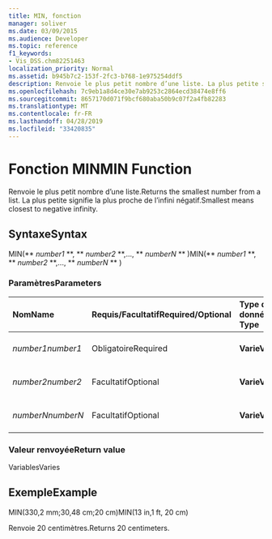```yaml
---
title: MIN, fonction
manager: soliver
ms.date: 03/09/2015
ms.audience: Developer
ms.topic: reference
f1_keywords:
- Vis_DSS.chm82251463
localization_priority: Normal
ms.assetid: b945b7c2-153f-2fc3-b768-1e975254ddf5
description: Renvoie le plus petit nombre d’une liste. La plus petite signifie la plus proche de l’infini négatif.
ms.openlocfilehash: 7c9eb1a8d4ce30e7ab9253c2864ecd38474e8ff6
ms.sourcegitcommit: 8657170d071f9bcf680aba50b9c07f2a4fb82283
ms.translationtype: MT
ms.contentlocale: fr-FR
ms.lasthandoff: 04/28/2019
ms.locfileid: "33420835"
---
```

# <a name="min-function"></a><span data-ttu-id="5436a-104">Fonction MIN</span><span class="sxs-lookup"><span data-stu-id="5436a-104">MIN Function</span></span>

<span data-ttu-id="5436a-105">Renvoie le plus petit nombre d’une liste.</span><span class="sxs-lookup"><span data-stu-id="5436a-105">Returns the smallest number from a list.</span></span> <span data-ttu-id="5436a-106">La plus petite signifie la plus proche de l’infini négatif.</span><span class="sxs-lookup"><span data-stu-id="5436a-106">Smallest means closest to negative infinity.</span></span>
  
## <a name="syntax"></a><span data-ttu-id="5436a-107">Syntaxe</span><span class="sxs-lookup"><span data-stu-id="5436a-107">Syntax</span></span>

<span data-ttu-id="5436a-108">MIN(\*\* *number1* \*\*, \*\* *number2* \*\*,..., \*\* *numberN* \*\* )</span><span class="sxs-lookup"><span data-stu-id="5436a-108">MIN(\*\* *number1* \*\*, \*\* *number2* \*\*,..., \*\* *numberN* \*\* )</span></span> 
  
### <a name="parameters"></a><span data-ttu-id="5436a-109">Paramètres</span><span class="sxs-lookup"><span data-stu-id="5436a-109">Parameters</span></span>

|<span data-ttu-id="5436a-110">**Nom**</span><span class="sxs-lookup"><span data-stu-id="5436a-110">**Name**</span></span>|<span data-ttu-id="5436a-111">**Requis/Facultatif**</span><span class="sxs-lookup"><span data-stu-id="5436a-111">**Required/Optional**</span></span>|<span data-ttu-id="5436a-112">**Type de données**</span><span class="sxs-lookup"><span data-stu-id="5436a-112">**Data Type**</span></span>|<span data-ttu-id="5436a-113">**Description**</span><span class="sxs-lookup"><span data-stu-id="5436a-113">**Description**</span></span>|
|:-----|:-----|:-----|:-----|
| <span data-ttu-id="5436a-114">_number1_</span><span class="sxs-lookup"><span data-stu-id="5436a-114">_number1_</span></span> <br/> |<span data-ttu-id="5436a-115">Obligatoire</span><span class="sxs-lookup"><span data-stu-id="5436a-115">Required</span></span>  <br/> |<span data-ttu-id="5436a-116">**Varie**</span><span class="sxs-lookup"><span data-stu-id="5436a-116">**Varies**</span></span> <br/> |<span data-ttu-id="5436a-117">Premier nombre de la liste</span><span class="sxs-lookup"><span data-stu-id="5436a-117">The first number in the list.</span></span>  <br/> |
| <span data-ttu-id="5436a-118">_number2_</span><span class="sxs-lookup"><span data-stu-id="5436a-118">_number2_</span></span> <br/> |<span data-ttu-id="5436a-119">Facultatif</span><span class="sxs-lookup"><span data-stu-id="5436a-119">Optional</span></span>  <br/> |<span data-ttu-id="5436a-120">**Varie**</span><span class="sxs-lookup"><span data-stu-id="5436a-120">**Varies**</span></span> <br/> | <span data-ttu-id="5436a-121">Deuxième nombre de la liste</span><span class="sxs-lookup"><span data-stu-id="5436a-121">The second number in the list.</span></span>  <br/> |
| <span data-ttu-id="5436a-122">_numberN_</span><span class="sxs-lookup"><span data-stu-id="5436a-122">_numberN_</span></span> <br/> |<span data-ttu-id="5436a-123">Facultatif</span><span class="sxs-lookup"><span data-stu-id="5436a-123">Optional</span></span>  <br/> |<span data-ttu-id="5436a-124">**Varie**</span><span class="sxs-lookup"><span data-stu-id="5436a-124">**Varies**</span></span> <br/> |<span data-ttu-id="5436a-125">Nième nombre de la liste</span><span class="sxs-lookup"><span data-stu-id="5436a-125">The nth number in the list.</span></span>  <br/> |
   
### <a name="return-value"></a><span data-ttu-id="5436a-126">Valeur renvoyée</span><span class="sxs-lookup"><span data-stu-id="5436a-126">Return value</span></span>

<span data-ttu-id="5436a-127">Variables</span><span class="sxs-lookup"><span data-stu-id="5436a-127">Varies</span></span>
  
## <a name="example"></a><span data-ttu-id="5436a-128">Exemple</span><span class="sxs-lookup"><span data-stu-id="5436a-128">Example</span></span>

<span data-ttu-id="5436a-129">MIN(330,2 mm;30,48 cm;20 cm)</span><span class="sxs-lookup"><span data-stu-id="5436a-129">MIN(13 in,1 ft, 20 cm)</span></span> 
  
<span data-ttu-id="5436a-130">Renvoie 20 centimètres.</span><span class="sxs-lookup"><span data-stu-id="5436a-130">Returns 20 centimeters.</span></span> 
  

